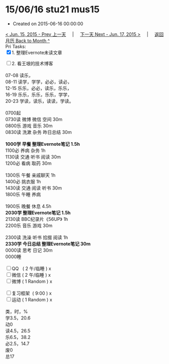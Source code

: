 # 15/06/16 stu21 mus15

- Created on 2015-06-16 00:00:00

[< Jun. 15, 2015 - Prev 上一天](/lifelogs/2015/06/d15.md) &nbsp; &nbsp; | &nbsp; &nbsp; [下一天 Next - Jun. 17, 2015 >](/lifelogs/2015/06/d17.md) &nbsp; &nbsp; |  &nbsp; &nbsp; [返回月历 Back to Month ^](/lifelogs/2015/06/index.md)
<br/>Pri Tasks:</strong><br clear="none"/><input type="checkbox" checked="true" />1. 整理Evernote未读文章</div><div><input type="checkbox" />2. 看王垠的技术博客<br/></div><div><div><br clear="none"/></div><div>07-08 读乐，</div>08-11 读学，学学，必必，读必，<br clear="none"/>12-15 乐乐，必必，读乐，乐乐，<br clear="none"/>16-19 乐乐，乐乐，乐乐，学学，<br clear="none"/>20-23 学读，读乐，读读，学读。<div><br clear="none"/></div>0700起</div><div>0730读 微博 微信 空间 30m</div><div>0800乐 游戏 音乐 30m</div><div>0830读 洗漱 杂务 昨日总结 30m</div><div><br/></div><div><b>1000学 早餐 整理Evernote笔记 1.5h</b></div><div>1100必 养病 杂务 1h</div><div>1130读 交通 听书 阅读 30m</div><div>1200必 看病 取药 30m</div><div><div><br clear="none"/></div>1300乐 午餐 亲戚聊天 1h</div><div>1400必 挑衣服 1h</div><div>1430读 交通 阅读 听书 30m</div><div>1800乐 午睡 养病<br/><div><br clear="none"/></div>1900乐 晚餐 休息 4.5h</div><div><b>2030学 整理Evernote笔记 1.5h</b></div><div>2130读 BBC纪录片《56UP》 1h</div><div>2200乐 音乐 游戏 30m</div><div><div><br clear="none"/></div>2300读 洗澡 听书 拾掇 阅读 1h<br clear="none"/><b>2330学 今日总结 整理Evernote笔记 30m</b></div><div>0000读 思考 日记 30m</div><div>0000睡</div><div><br clear="none"/></div><div><input type="checkbox" />QQ   ( 2 午/临睡 ) x<br clear="none"/><input type="checkbox" />微信 ( 2 午/临睡 ) x</div><div><input type="checkbox" />微博 ( 1 Random ) x</div><div><br clear="none"/></div><div><input type="checkbox" />复习框架  ( 9:00 ) x<br clear="none"/></div><div><input type="checkbox" />运动 ( 1 Random ) x</div><div><div><br clear="none"/></div>类，时，%<br clear="none"/>学3.5，20.6<br clear="none"/>动0<br clear="none"/>读4.5，26.5<br clear="none"/>乐6.5，38.2<br clear="none"/>必2.5，14.7<br clear="none"/>废0<br clear="none"/>总17</div>
